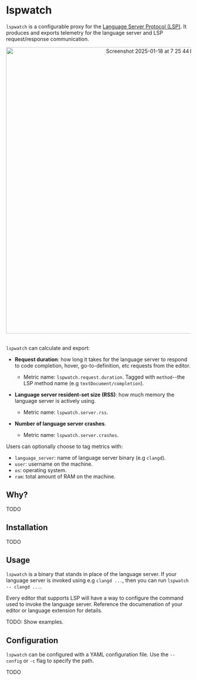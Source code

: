 # lspwatch

`lspwatch` is a configurable proxy for the [Language Server Protocol (LSP)](https://microsoft.github.io/language-server-protocol/). It produces and exports telemetry for the language server and LSP request/response communication.

<div align="center"><img align="center" width="780" alt="Screenshot 2025-01-18 at 7 25 44 PM" src="https://github.com/user-attachments/assets/119e046f-8c09-41ea-81db-ff45e9ec8d27" /></div>

<br/>

`lspwatch` can calculate and export:

* **Request duration**: how long it takes for the language server to respond to code completion, hover, go-to-definition, etc requests from the editor.

    * Metric name: `lspwatch.request.duration`. Tagged with `method`--the LSP method name (e.g `textDocument/completion`).

* **Language server resident-set size (RSS)**: how much memory the language server is actively using.

    * Metric name: `lspwatch.server.rss`.

* **Number of language server crashes**.

    * Metric name: `lspwatch.server.crashes`.

Users can optionally choose to tag metrics with:

* `language_server`: name of language server binary (e.g `clangd`).
* `user`: username on the machine.
* `os`: operating system.
* `ram`: total amount of RAM on the machine.

## Why?

TODO

## Installation

TODO

## Usage

`lspwatch` is a binary that stands in place of the language server. If your language server is invoked using e.g `clangd ...`, then you can run `lspwatch -- clangd ...`.

Every editor that supports LSP will have a way to configure the  command used to invoke the language server. Reference the documenation of your editor or language extension for details.

TODO: Show examples.

## Configuration

`lspwatch` can be configured with a YAML configuration file. Use the `--config` or `-c` flag to specify the path.

TODO

